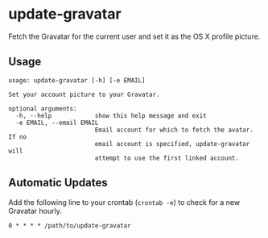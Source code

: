 update-gravatar
===============

Fetch the Gravatar for the current user and set it as the OS X profile picture.

Usage
-----

```
usage: update-gravatar [-h] [-e EMAIL]

Set your account picture to your Gravatar.

optional arguments:
  -h, --help            show this help message and exit
  -e EMAIL, --email EMAIL
                        Email account for which to fetch the avatar. If no
                        email account is specified, update-gravatar will
                        attempt to use the first linked account.
```

Automatic Updates
-----------------

Add the following line to your crontab (`crontab -e`) to check for a new Gravatar hourly.

```
0 * * * * /path/to/update-gravatar
```